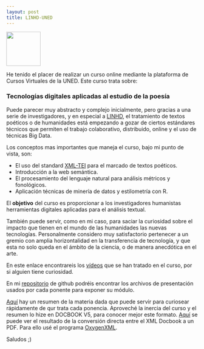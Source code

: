 ```yaml
---
layout: post
title: LINHD-UNED
---
```



<a href="url"><img src="http://linhd.uned.es/wp-content/uploads/2014/03/logo1.png" align="top" height="90" ></a>

He tenido el placer de realizar un curso online mediante la plataforma de Cursos Virtuales de la UNED. Este curso trata sobre:

### Tecnologías digitales aplicadas al estudio de la poesía

Puede parecer muy abstracto y complejo inicialmente, pero gracias a una serie de investigadores, y en especial a [LINHD](http://linhd.uned.es/), el tratamiento de
textos poéticos o de humanidades está empezando a gozar de ciertos estándares
técnicos que permiten el trabajo colaborativo, distribuido, online y el
uso de técnicas Big Data.

Los conceptos mas importantes que maneja el curso, bajo mi punto de vista,
son:

* El uso del standard [XML-TEI](http://www.tei-c.org/index.xml) para el marcado de textos poéticos.
* Introducción a la web semántica.
* El procesamiento del lenguaje natural para análisis métricos y fonológicos.
* Aplicación técnicas de minería de datos y estilometría con R.

El **objetivo** del curso es proporcionar a los investigadores humanistas herramientas
digitales aplicadas para el análisis textual.

También puede servir, como en mi caso,
  para saciar la curiosidad sobre el impacto que tienen en el mundo de las humanidades
  las nuevas tecnologías. Personalmente considero muy satisfactorio pertenecer a un
  gremio con amplia horizontalidad en la transferencia de tecnología, y que esta no solo
  queda en el ámbito de la ciencia, o de manera anecdótica en el arte.

En este enlace encontrareis los [vídeos](http://linhd.uned.es/p/dhsummer2016/)
que se han tratado en el curso, por si alguien tiene curiosidad.

En mi [repositorio](https://github.com/RadW2020/TEI-curso-LINHD-UNED) de github podréis encontrar los archivos de presentación
usados por cada ponente para exponer su módulo.

[Aquí](https://github.com/RadW2020/TEI-curso-LINHD-UNED/blob/master/Resumen_-_Raul_Jimenez_Martin_-_Curso_verano_2016_LINHD-UNED.xml) hay un resumen de la materia dada que puede servir para curiosear rápidamente de qur trata cada ponencia. Aproveché la inercia del curso y el resumen lo hize en DOCBOOK V5, para conocer mejor este formato. [Aquí](https://github.com/RadW2020/TEI-curso-LINHD-UNED/blob/master/Resumen%20-%20Raul%20Jimenez%20Martin%20-%20Curso%20verano%202016%20LINHD-UNED-db5.pdf) se puede ver el resultado de la conversión directa entre el XML Docbook a un PDF. Para ello usé el programa [OxygenXML](https://www.oxygenxml.com/).

Saludos ;)
